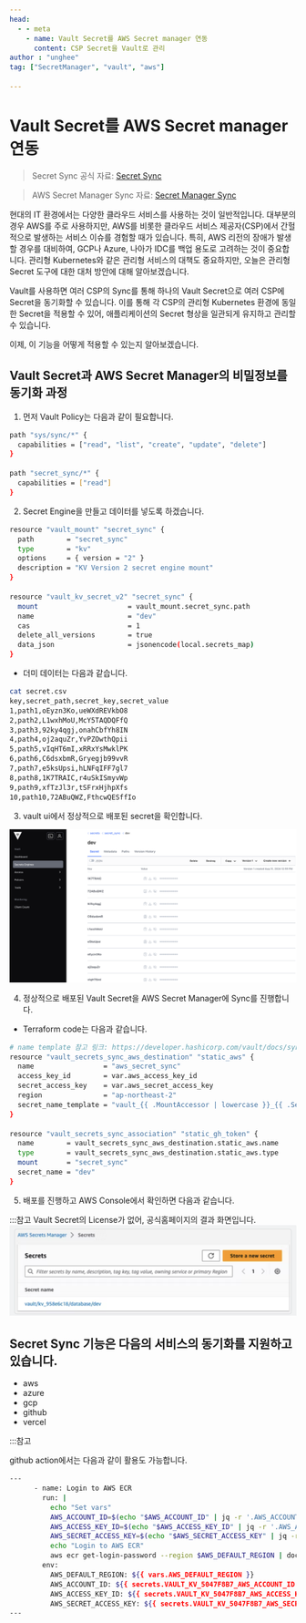 ```yaml
---
head:
  - - meta
    - name: Vault Secret를 AWS Secret manager 연동
      content: CSP Secret을 Vault로 관리
author : "unghee"
tag: ["SecretManager", "vault", "aws"]

---
```


# Vault Secret를 AWS Secret manager 연동

> Secret Sync 공식 자료: [Secret Sync](https://developer.hashicorp.com/vault/docs/sync)

> AWS Secret Manager Sync 자료: [Secret Manager Sync](https://developer.hashicorp.com/vault/docs/sync/awssm)

현대의 IT 환경에서는 다양한 클라우드 서비스를 사용하는 것이 일반적입니다. 
대부분의 경우 AWS를 주로 사용하지만, AWS를 비롯한 클라우드 서비스 제공자(CSP)에서 간헐적으로 발생하는 서비스 이슈를 경험할 때가 있습니다. 특히, AWS 리전의 장애가 발생할 경우를 대비하여, GCP나 Azure, 나아가 IDC를 백업 용도로 고려하는 것이 중요합니다. 
관리형 Kubernetes와 같은 관리형 서비스의 대책도 중요하지만, 오늘은 관리형 Secret 도구에 대한 대처 방안에 대해 알아보겠습니다.

Vault를 사용하면 여러 CSP의 Sync를 통해 하나의 Vault Secret으로 여러 CSP에 Secret을 동기화할 수 있습니다. 이를 통해 각 CSP의 관리형 Kubernetes 환경에 동일한 Secret을 적용할 수 있어, 애플리케이션의 Secret 형상을 일관되게 유지하고 관리할 수 있습니다.

이제, 이 기능을 어떻게 적용할 수 있는지 알아보겠습니다.

## Vault Secret과 AWS Secret Manager의 비밀정보를 동기화 과정

1. 먼저 Vault Policy는 다음과 같이 필요합니다.
```bash
path "sys/sync/*" {
  capabilities = ["read", "list", "create", "update", "delete"]
}
 
path "secret_sync/*" {
  capabilities = ["read"]
}
 ```

2. Secret Engine을 만들고 데이터를 넣도록 하겠습니다.
```bash
resource "vault_mount" "secret_sync" {
  path        = "secret_sync"
  type        = "kv"
  options     = { version = "2" }
  description = "KV Version 2 secret engine mount"
}

resource "vault_kv_secret_v2" "secret_sync" {
  mount                      = vault_mount.secret_sync.path
  name                       = "dev"
  cas                        = 1
  delete_all_versions        = true
  data_json                  = jsonencode(local.secrets_map)
}
```

- 더미 데이터는 다음과 같습니다.
```bash
cat secret.csv
key,secret_path,secret_key,secret_value
1,path1,oEyzn3Ko,ueWXdREVkbO8
2,path2,L1wxhMoU,McY5TAQDQFfQ
3,path3,92ky4qgj,onahCbfYh8IN
4,path4,oj2aquZr,YvPZOwthQpii
5,path5,vIqHT6mI,xRRxYsMwklPK
6,path6,C6dsxbmR,Gryegjb99vvR
7,path7,e5ksUpsi,hLNFqIFF7gl7
8,path8,1K7TRAIC,r4uSkISmyvWp
9,path9,xfTzJl3r,tSFrxHjhpXfs
10,path10,72ABuQWZ,FthcwQESffIo
```

3. vault ui에서 정상적으로 배포된 secret을 확인합니다.

![](./image/secret-sync-1.png)

4. 정상적으로 배포된 Vault Secret을 AWS Secret Manager에 Sync를 진행합니다.
- Terraform code는 다음과 같습니다.

```bash
# name template 참고 링크: https://developer.hashicorp.com/vault/docs/sync#name-template
resource "vault_secrets_sync_aws_destination" "static_aws" {
  name                 = "aws_secret_sync"
  access_key_id        = var.aws_access_key_id
  secret_access_key    = var.aws_secret_access_key
  region               = "ap-northeast-2"
  secret_name_template = "vault_{{ .MountAccessor | lowercase }}_{{ .SecretPath | lowercase }}"
}

resource "vault_secrets_sync_association" "static_gh_token" {
  name        = vault_secrets_sync_aws_destination.static_aws.name
  type        = vault_secrets_sync_aws_destination.static_aws.type
  mount       = "secret_sync"
  secret_name = "dev"
}
```

5. 배포를 진행하고 AWS Console에서 확인하면 다음과 같습니다.

:::참고 Vault Secret의 License가 없어, 공식홈페이지의 결과 화면입니다.
![](./image/secret-sync-2.png)

## Secret Sync 기능은 다음의 서비스의 동기화를 지원하고 있습니다.

- aws
- azure
- gcp
- github
- vercel

:::참고

github action에서는 다음과 같이 활용도 가능합니다.

```bash
---
      - name: Login to AWS ECR
        run: |
          echo "Set vars"
          AWS_ACCOUNT_ID=$(echo "$AWS_ACCOUNT_ID" | jq -r '.AWS_ACCOUNT_ID')
          AWS_ACCESS_KEY_ID=$(echo "$AWS_ACCESS_KEY_ID" | jq -r '.AWS_ACCESS_KEY_ID')
          AWS_SECRET_ACCESS_KEY=$(echo "$AWS_SECRET_ACCESS_KEY" | jq -r '.AWS_SECRET_ACCESS_KEY')
          echo "Login to AWS ECR"
          aws ecr get-login-password --region $AWS_DEFAULT_REGION | docker login --username AWS --password-stdin $AWS_ACCOUNT_ID.dkr.ecr.$AWS_DEFAULT_REGION.amazonaws.com
        env:
          AWS_DEFAULT_REGION: ${{ vars.AWS_DEFAULT_REGION }}
          AWS_ACCOUNT_ID: ${{ secrets.VAULT_KV_5047F8B7_AWS_ACCOUNT_ID }}
          AWS_ACCESS_KEY_ID: ${{ secrets.VAULT_KV_5047F8B7_AWS_ACCESS_KEY_ID }}
          AWS_SECRET_ACCESS_KEY: ${{ secrets.VAULT_KV_5047F8B7_AWS_SECRET_ACCESS_KEY }}
---          
```